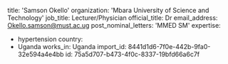 title: 'Samson Okello'
organization: 'Mbara University of Science and Technology'
job_title: Lecturer/Physician
official_title: Dr
email_address: Okello.samson@must.ac.ug
post_nominal_letters: 'MMED SM'
expertise:
  - hypertension
country:
  - Uganda
works_in: Uganda
import_id: 8441d1d6-7f0e-442b-9fa0-32e594a4e4bb
id: 75a5d707-b473-4f0c-8337-19bfd66a6c7f
